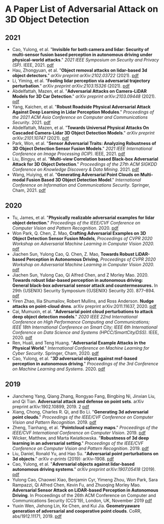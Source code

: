 # A Paper List of Adversarial Attack on 3D Object Detection



## 2021

- Cao, Yulong, et al. "**Invisible for both camera and lidar: Security of multi-sensor fusion based perception in autonomous driving under physical-world attacks**." *2021 IEEE Symposium on Security and Privacy (SP)*. IEEE, 2021. [pdf](https://ieeexplore.ieee.org/stamp/stamp.jsp?tp=&arnumber=9519442)
- Hau, Zhongyuan, et al. "**Object removal attacks on lidar-based 3d object detectors**." *arXiv preprint arXiv:2102.03722* (2021). [pdf](https://arxiv.org/abs/2102.03722)
- Li, Yiming, et al. "**Fooling lidar perception via adversarial trajectory perturbation**." *arXiv preprint arXiv:2103.15326* (2021). [pdf](https://arxiv.org/abs/2103.15326)
- Abdelfattah, Mazen, et al. "**Adversarial Attacks on Camera-LiDAR Models for 3D Car Detection**." *arXiv preprint arXiv:2103.09448* (2021). [pdf](https://arxiv.org/abs/2103.09448)
- Yang, Kaichen, et al. "**Robust Roadside Physical Adversarial Attack Against Deep Learning in Lidar Perception Modules**." *Proceedings of the 2021 ACM Asia Conference on Computer and Communications Security*. 2021. [pdf](https://dl.acm.org/doi/abs/10.1145/3433210.3453106?casa_token=IT8ydN-V2j8AAAAA:qrp8t4lcnvl9ErVB1qK8dswYqcUMBJWW1Q2vl61yeWJynuwM287VDZ19Nx9RBoqKw7qO-9PbOodYAQ)
- Abdelfattah, Mazen, et al. "**Towards Universal Physical Attacks On Cascaded Camera-Lidar 3D Object Detection Models**." *arXiv preprint arXiv:2101.10747* (2021). [pdf](https://arxiv.org/abs/2101.10747)
- Park, Won, et al. "**Sensor Adversarial Traits: Analyzing Robustness of 3D Object Detection Sensor Fusion Models**." *2021 IEEE International Conference on Image Processing (ICIP)*. IEEE, 2021. [pdf]()
- Liu, Bingyu, et al. "**Multi-view Correlation based Black-box Adversarial Attack for 3D Object Detection**." *Proceedings of the 27th ACM SIGKDD Conference on Knowledge Discovery & Data Mining*. 2021. [pdf](https://dl.acm.org/doi/abs/10.1145/3447548.3467432?casa_token=25USgCzKRjMAAAAA:6wMaImk3bPoj5fD9hTUZ7BsmiKT_q8BMI25EUjUTZctjXJBAHGn3ZBis2B8qGjn4vAKJs0X_izDRjA)
- Wang, Huiying, et al. "**Generating Adversarial Point Clouds on Multi-modal Fusion Based 3D Object Detection Model**." *International Conference on Information and Communications Security*. Springer, Cham, 2021. [pdf](https://link.springer.com/chapter/10.1007/978-3-030-86890-1_11)

## 2020

- Tu, James, et al. "**Physically realizable adversarial examples for lidar object detection**." *Proceedings of the IEEE/CVF Conference on Computer Vision and Pattern Recognition*. 2020. [pdf](https://openaccess.thecvf.com/content_CVPR_2020/html/Tu_Physically_Realizable_Adversarial_Examples_for_LiDAR_Object_Detection_CVPR_2020_paper.html)
- Won Park, Q. Chen, Z. Mao, **Crafting Adversarial Examples on 3D Object Detection Sensor Fusion Models**,  *Proceedings of CVPR 2020 Workshop on Adversarial Machine Learning in Computer Vision 2020.* [pdf](https://openaccess.thecvf.com/content_CVPR_2020/html/Tu_Physically_Realizable_Adversarial_Examples_for_LiDAR_Object_Detection_CVPR_2020_paper.html)
- Jiachen Sun, Yulong Cao, Q. Chen, Z. Mao, **Towards Robust LiDAR-based Perception in Autonomous Driving**,  *Proceedings of CVPR 2020 Workshop on Adversarial Machine Learning in Computer Vision 2020.* [pdf](https://adv-workshop-2020.github.io/short_papers/51.pdf)
- Jiachen Sun, Yulong Cao, Qi Alfred Chen, and Z Morley Mao. 2020. **Towards robust lidar-based perception in autonomous driving: General black-box adversarial sensor attack and countermeasures.** In 29th {USENIX} Security Symposium ({USENIX} Security 20). 877–894. [pdf](https://www.usenix.org/conference/usenixsecurity20/presentation/sun)
- Yiren Zhao, Ilia Shumailov, Robert Mullins, and Ross Anderson. **Nudge attacks on point-cloud dnns**. arXiv preprint arXiv:2011.11637, 2020. [pdf](https://arxiv.org/abs/2011.11637)
- Cai, Mumuxin, et al. "**Adversarial point cloud perturbations to attack deep object detection models**." *2020 IEEE 22nd International Conference on High Performance Computing and Communications; IEEE 18th International Conference on Smart City; IEEE 6th International Conference on Data Science and Systems (HPCC/SmartCity/DSS)*. IEEE, 2020. [pdf](https://ieeexplore.ieee.org/abstract/document/9407842/)
- Ren, Huali, and Teng Huang. "**Adversarial Example Attacks in the Physical World**." *International Conference on Machine Learning for Cyber Security*. Springer, Cham, 2020. [pdf](https://link.springer.com/chapter/10.1007/978-3-030-62460-6_51)
- Cao, Yulong, et al. "**3D adversarial object against msf-based perception in autonomous driving**." *Proceedings of the 3rd Conference on Machine Learning and Systems*. 2020. [pdf](https://me.ningfei.org/paper/MLsys_demo.pdf)

## 2019

- Jiancheng Yang, Qiang Zhang, Rongyao Fang, Bingbing Ni, Jinxian Liu, and Qi Tian. **Adversarial attack and defense on point sets**. arXiv preprint arXiv:1902.10899, 2019. 2  [pdf](https://arxiv.org/abs/1902.10899)
- Xiang, Chong, Charles R. Qi, and Bo Li. "**Generating 3d adversarial point clouds**." *Proceedings of the IEEE/CVF Conference on Computer Vision and Pattern Recognition*. 2019.  [pdf](https://openaccess.thecvf.com/content_CVPR_2019/html/Xiang_Generating_3D_Adversarial_Point_Clouds_CVPR_2019_paper.html)
- Zheng, Tianhang, et al. "**Pointcloud saliency maps**." *Proceedings of the IEEE/CVF International Conference on Computer Vision*. 2019.  [pdf](https://openaccess.thecvf.com/content_ICCV_2019/html/Zheng_PointCloud_Saliency_Maps_ICCV_2019_paper.html)
- Wicker, Matthew, and Marta Kwiatkowska. "**Robustness of 3d deep learning in an adversarial setting**." *Proceedings of the IEEE/CVF Conference on Computer Vision and Pattern Recognition*. 2019.  [pdf](https://openaccess.thecvf.com/content_CVPR_2019/html/Wicker_Robustness_of_3D_Deep_Learning_in_an_Adversarial_Setting_CVPR_2019_paper.html)
- Liu, Daniel, Ronald Yu, and Hao Su. "**Adversarial point perturbations on 3d objects**." *arXiv e-prints* (2019): arXiv-1908. [pdf](https://ui.adsabs.harvard.edu/abs/2019arXiv190806062L/abstract)
- Cao, Yulong, et al. "**Adversarial objects against lidar-based autonomous driving systems**." *arXiv preprint arXiv:1907.05418* (2019). [pdf](https://arxiv.org/abs/1907.05418)
- Yulong Cao, Chaowei Xiao, Benjamin Cyr, Yimeng Zhou, Won Park, Sara Rampazzi, Qi Alfred Chen, Kevin Fu, and Zhuoqing Morley Mao. **Adversarial Sensor Attack on LiDAR-based Perception in Autonomous Driving**. In Proceedings of the 26th ACM Conference on Computer and Communications Security (CCS’19), London, UK, November 2019 [pdf](https://dl.acm.org/doi/abs/10.1145/3319535.3339815)
- Yuxin Wen, Jiehong Lin, Ke Chen, and Kui Jia. **Geometryaware generation of adversarial and cooperative point clouds**. CoRR, abs/1912.11171, 2019. [pdf](https://openreview.net/forum?id=Bklr0kBKvB)

